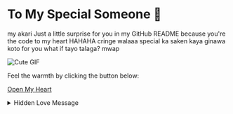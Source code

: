 # To My Special Someone 💖

my akari Just a little surprise for you in my GitHub README because you're the code to my heart HAHAHA cringe
walaaa special ka saken kaya ginawa koto for you what if tayo talaga? 
mwap 

![Cute GIF](https://i.pinimg.com/originals/64/0d/7a/640d7af2a3773ba83a652dcd847f8f77.gif)

Feel the warmth by clicking the button below:

[Open My Heart](#open-my-heart)

<details>
  <summary>Hidden Love Message</summary>
  
  You make my heart skip a beat every day! Just a little reminder of how special you are.
  baket ba nag papaka cringe yung tao eh HAHAHHAA tayo talaga eh dilanv ngayon
</details>
